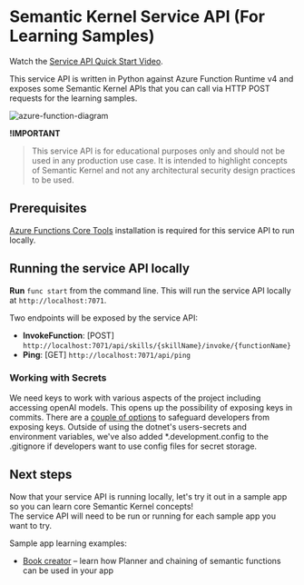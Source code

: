 # Semantic Kernel Service API (For Learning Samples)

Watch the [Service API Quick Start Video](https://aka.ms/SK-Local-API-Setup).

This service API is written in Python against Azure Function Runtime v4 and exposes
some Semantic Kernel APIs that you can call via HTTP POST requests for the learning samples.

![azure-function-diagram](https://user-images.githubusercontent.com/146438/222305329-0557414d-38ce-4712-a7c1-4f6c63c20320.png)


**!IMPORTANT**

> This service API is for educational purposes only and should not be used in any production use
> case. It is intended to highlight concepts of Semantic Kernel and not any architectural
> security design practices to be used.

## Prerequisites

[Azure Functions Core Tools](https://learn.microsoft.com/azure/azure-functions/functions-run-local)
installation is required for this service API to run locally.

## Running the service API locally

**Run** `func start` from the command line. This will run the service API locally at `http://localhost:7071`.

Two endpoints will be exposed by the service API:

-   **InvokeFunction**: [POST] `http://localhost:7071/api/skills/{skillName}/invoke/{functionName}`
-   **Ping**: [GET] `http://localhost:7071/api/ping`

### Working with Secrets

We need keys to work with various aspects of the project including accessing openAI models. This opens up the possibility of exposing keys in commits. There are a [couple of options](https://learn.microsoft.com/en-us/aspnet/core/security/app-secrets?view=aspnetcore-7.0&tabs=windows) to safeguard developers from exposing keys. Outside of using the dotnet's users-secrets and environment variables, we've also added *.development.config to the .gitignore if developers want to use config files for secret storage.

## Next steps

Now that your service API is running locally,
let's try it out in a sample app so you can learn core Semantic Kernel concepts!  
The service API will need to be run or running for each sample app you want to try.

Sample app learning examples:

-   [Book creator](../../apps/book-creator-webapp-react/README.md) – learn how Planner and chaining of
    semantic functions can be used in your app
